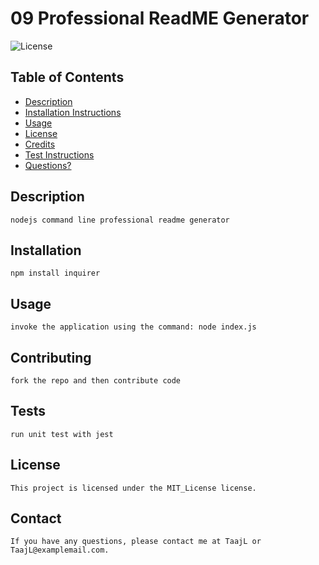 # 09 Professional ReadME Generator
  ![License](https://img.shields.io/badge/License-MIT_License-blue.svg)

  ## Table of Contents
  * [Description](https://github.com/TaajL/09-Professional-README-Generator/blob/main/OUTPUT.md#description)
  * [Installation Instructions](https://github.com/TaajL/09-Professional-README-Generator/blob/main/OUTPUT.md#installation)
  * [Usage](https://github.com/TaajL/09-Professional-README-Generator/blob/main/OUTPUT.md/#usage)
  * [License](https://github.com/TaajL/09-Professional-README-Generator/blob/main/OUTPUT.md/#license)
  * [Credits](https://github.com/TaajL/09-Professional-README-Generator/blob/main/OUTPUT.md/#credits)
  * [Test Instructions](https://github.com/TaajL/09-Professional-README-Generator/blob/main/OUTPUT.md/#Test)
  * [Questions?](https://github.com/TaajL/09-Professional-README-Generator/blob/main/OUTPUT.md/#contact)

  ## Description
    nodejs command line professional readme generator
  
  ## Installation
    npm install inquirer
  
  ## Usage
    invoke the application using the command: node index.js
  
  ## Contributing
    fork the repo and then contribute code
  
  ## Tests
    run unit test with jest 
  
  ## License
    This project is licensed under the MIT_License license.
  
  ## Contact
    If you have any questions, please contact me at TaajL or TaajL@examplemail.com.